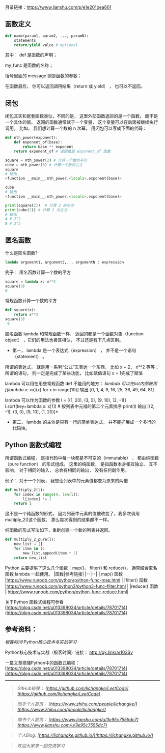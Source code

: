 目录链接：https://www.jianshu.com/p/e1e201bea601

## 函数定义
```python
def name(param1, param2, ..., paramN):
    statements
    return/yield value # optional
```
其中：
def 是函数的声明；

my_func 是函数的名称；

括号里面的 message 则是函数的参数；

在函数最后， 你可以返回调用结果（return 或 yield） ， 也可以不返回。

## 闭包
闭包其实和嵌套函数类似，不同的是， 这里外部函数返回的是一个函数， 而不是一个具体的值。 返回的函数通常赋于一个变量， 这个变量可以在后面被继续执行调用。
比如， 我们想计算一个数的 n 次幂， 用闭包可以写成下面的代码：
```python
def nth_power(exponent):
    def exponent_of(base):
        return base ** exponent
    return exponent_of # 返回值是 exponent_of 函数

square = nth_power(2) # 计算一个数的平方
cube = nth_power(3) # 计算一个数的立方 
square
# 输出
<function __main__.nth_power.<locals>.exponent(base)>

cube
# 输出
<function __main__.nth_power.<locals>.exponent(base)>

print(square(2))  # 计算 2 的平方
print(cube(2)) # 计算 2 的立方
# 输出
4 # 2^2
8 # 2^3
```

## 匿名函数

什么是匿名函数?
```python
lambda argument1, argument2,... argumentN : expression
```
例子：
匿名函数计算一个数的平方
```python
square = lambda x: x**2
square(3)
9
```
常规函数计算一个数的平方
```python
def square(x):
    return x**2
square(3)
 9
```
匿名函数 lambda 和常规函数一样， 返回的都是一个函数对象（function object） ，它们的用法也极其相似， 不过还是有下几点区别。
- 第一， lambda 是一个表达式（expression） ， 并不是一个语句（statement） 。

所谓的表达式， 就是用一系列“公式”去表达一个东西， 比如 x + 2、 x**2 等等；
所谓的语句， 则一定是完成了某些功能， 比如赋值语句 x = 1完成了赋值

lambda 可以用在用些常规函数 def 不能用的地方：
*lambda 可以在list内部使用
[(lambda x: x*x)(x) for x in range(10)]
输出
[0, 1, 4, 9, 16, 25, 36, 49, 64, 81]

lambda 可以作为函数的参数
l = [(1, 20), (3, 0), (9, 10), (2, -1)]
l.sort(key=lambda x: x[1]) # 按列表中元祖的第二个元素排序
print(l)
输出
[(2, -1), (3, 0), (9, 10), (1, 20)]*

- 第二， lambda 的主体是只有一行的简单表达式， 并不能扩展成一个多行的代码块。

## Python 函数式编程

所谓函数式编程， 是指代码中每一块都是不可变的（immutable） ， 都由纯函数（pure function） 的形式组成。 这里的纯函数， 是指函数本身相互独立、 互不影响， 对于相同的输入， 总会有相同的输出， 没有任何副作用。

例子：
对于一个列表， 我想让列表中的元素值都变为原来的两倍

```python
def multiply_2(l):
    for index in range(0, len(l)):
        l[index] *= 2
    return l
```
这不是一个纯函数的形式， 因为列表中元素的值被改变了，我多次调用multiply_2()这个函数， 那么每次得到的结果都不一样。
 
纯函数的形式写法如下，重新创建一个新的列表并返回。

```python
def multiply_2_pure(l):
    new_list = []
    for item in l:
        new_list.append(item * 2)
    return new_list
```

Python 主要提供了这么几个函数：map()、 filter() 和 reduce()， 通常结合匿名函数 lambda 一起使用。 
|函数|参考链接|
|--|--|
| map() 函数 |https://www.runoob.com/python/python-func-map.html |
|filter() 函数 |https://www.runoob.com/python3/python3-func-filter.html |
|reduce() 函数 | https://www.runoob.com/python/python-func-reduce.html|

关于Python 函数式编程可参看
[https://blog.csdn.net/u013398034/article/details/78701714](https://blog.csdn.net/u013398034/article/details/78701714)


## 参考资料：

*极客时间 Python核心技术与实战学习*

Python核心技术与实战（极客时间）链接：
http://gk.link/a/103Sv

一篇文章搞懂Python中的函数式编程：
[https://blog.csdn.net/u013398034/article/details/78701714](https://blog.csdn.net/u013398034/article/details/78701714)

----
>*GitHub链接：*
>*[https://github.com/lichangke/LeetCode](https://github.com/lichangke/LeetCode)*

>*知乎个人首页：*
>*[https://www.zhihu.com/people/lichangke/](https://www.zhihu.com/people/lichangke/)*

>*简书个人首页：*
>*[https://www.jianshu.com/u/3e95c7555dc7](https://www.jianshu.com/u/3e95c7555dc7)*

>*个人Blog:*
>*[https://lichangke.github.io/](https://lichangke.github.io/)*

>*欢迎大家来一起交流学习*

